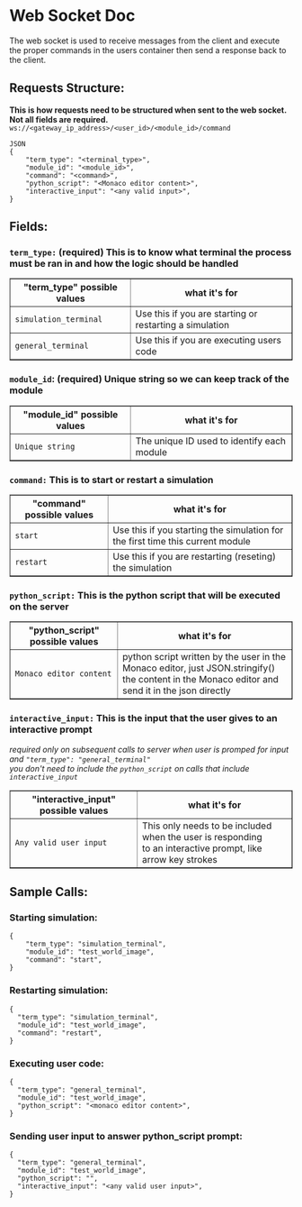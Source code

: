 # Web Socket Doc 
The web socket is used to receive messages from the client and execute the proper commands in the users container then send a response back to the client. 

## Requests Structure: 
**This is how requests need to be structured when sent to the web socket. Not all fields are required.**<br>
`ws://<gateway_ip_address>/<user_id>/<module_id>/command`

```
JSON
{
    "term_type": "<terminal_type>",
    "module_id": "<module_id>", 
    "command": "<command>", 
    "python_script": "<Monaco editor content>",
    "interactive_input": "<any valid input>",
}
```

## Fields: 

### **`term_type:`** (required) This is to know what terminal the process must be ran in and how the logic should be handled
<table border="1">
  <tr>
    <th>"term_type" possible values</th>
    <th>what it's for</th>
  </tr>
  <tr>
    <td><code>simulation_terminal</code></td>
    <td>Use this if you are starting or restarting a simulation</td>
  </tr>
  <tr>
    <td><code>general_terminal</code></td>
    <td>Use this if you are executing users code</td>
  </tr>
  
</table>

### **`module_id`:** (required) Unique string so we can keep track of the module 
<table border="1">
  <tr>
    <th>"module_id" possible values</th>
    <th>what it's for</th>
  </tr>
  <tr>
    <td><code>Unique string</code></td>
    <td>The unique ID used to identify each module</td>
  </tr>

</table>

### **`command:`** This is to start or restart a simulation
<table border="1">
  <tr>
    <th>"command" possible values</th>
    <th>what it's for</th>
  </tr>
  <tr>
    <td><code>start</code></td>
    <td>Use this if you starting the simulation for the first time this current module</td>
  </tr>
  <tr>
    <td><code>restart</code></td>
    <td>Use this if you are restarting (reseting) the simulation</td>
  </tr>
  
</table>

### **`python_script:`** This is the python script that will be executed on the server 
<table border="1">
  <tr>
    <th>"python_script" possible values</th>
    <th>what it's for</th>
  </tr>
  <tr>
    <td><code>Monaco editor content</code></td>
    <td>python script written by the user in the Monaco editor, just JSON.stringify() <br> the content in the Monaco editor and send it in the json directly</td>
  </tr>
</table>

### **`interactive_input:`** This is the input that the user gives to an interactive prompt  
*required only on subsequent calls to server when user is promped for input and `"term_type": "general_terminal"`* <br>
*you don't need to include the `python_script` on calls that include `interactive_input`*
<table border="1">
  <tr>
    <th>"interactive_input" possible values</th>
    <th>what it's for</th>
  </tr>
  <tr>
    <td><code>Any valid user input</code></td>
    <td>This only needs to be included when the user is responding <br>to an interactive prompt, like arrow key strokes</td>
  </tr>
</table>


## Sample Calls: 

### Starting simulation: 
```
{
	"term_type": "simulation_terminal",
	"module_id": "test_world_image", 
	"command": "start", 
}
```

### Restarting simulation: 
```
{
  "term_type": "simulation_terminal", 
  "module_id": "test_world_image", 
  "command": "restart", 
}
```

### Executing user code: 
```
{
  "term_type": "general_terminal",
  "module_id": "test_world_image", 
  "python_script": "<monaco editor content>", 
}
```

### Sending user input to answer python_script prompt: 
```
{
  "term_type": "general_terminal",
  "module_id": "test_world_image", 
  "python_script": "", 
  "interactive_input": "<any valid user input>", 
}
```